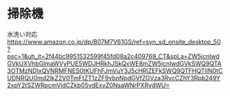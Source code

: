 # 掃除機
水洗い対応
https://www.amazon.co.jp/dp/B07M7V61GS/ref=syn_sd_onsite_desktop_50?psc=1&uh_it=2f44bc9951532599f45fd08a2c409769_CT&spLa=ZW5jcnlwdGVkUXVhbGlmaWVyPUE5WDJHRkhJSkQxWE8mZW5jcnlwdGVkSWQ9QTA3OTMzNDIxQVNRMFNES0tKUFhFJmVuY3J5cHRlZEFkSWQ9QTFHQTlIN0tCUDNRQU0md2lkZ2V0TmFtZT1zZF9vbnNpdGVfZGVza3RvcCZhY3Rpb249Y2xpY2tSZWRpcmVjdCZkb05vdExvZ0NsaWNrPXRydWU=
